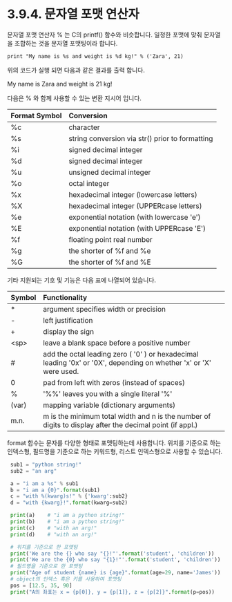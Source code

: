 # 3.9.4.     문자열 포맷 연산자

문자열 포맷 연산자 % 는 C의 printf\(\) 함수와 비슷합니다. 일정한 포맷에 맞춰 문자열을 조합하는 것을 문자열 포맷팅이라 합니다.

```text
print "My name is %s and weight is %d kg!" % ('Zara', 21)
```

위의 코드가 실행 되면 다음과 같은 결과를 출력 합니다.

My name is Zara and weight is 21 kg!

다음은 % 와 함께 사용할 수 있는 변환 지시어 입니다.

| Format Symbol | Conversion |
| :--- | :--- |
| %c | character |
| %s | string conversion via str\(\) prior to formatting |
| %i | signed decimal integer |
| %d | signed decimal integer |
| %u | unsigned decimal integer |
| %o | octal integer |
| %x | hexadecimal integer \(lowercase letters\) |
| %X | hexadecimal integer \(UPPERcase letters\) |
| %e | exponential notation \(with lowercase 'e'\) |
| %E | exponential notation \(with UPPERcase 'E'\) |
| %f | floating point real number |
| %g | the shorter of %f and %e |
| %G | the shorter of %f and %E |

기타 지원되는 기호 및 기능은 다음 표에 나열되어 있습니다.

| Symbol | Functionality |
| :--- | :--- |
| \* | argument specifies width or precision |
| - | left justification |
| + | display the sign |
| &lt;sp&gt; | leave a blank space before a positive number |
| \# | add the octal leading zero \( '0' \) or hexadecimal leading '0x' or '0X', depending on whether 'x' or 'X' were used. |
| 0 | pad from left with zeros \(instead of spaces\) |
| % | '%%' leaves you with a single literal '%' |
| \(var\) | mapping variable \(dictionary arguments\) |
| m.n. | m is the minimum total width and n is the number of digits to display after the decimal point \(if appl.\) |

format 함수는 문자를 다양한 형태로 포맷팅하는데 사용합니다. 위치를 기준으로 하는 인덱스형, 필드명을 기준으로 하는 키워드형, 리스트 인덱스형으로 사용할 수 있습니다.

```python
 sub1 = "python string!"
 sub2 = "an arg"

 a = "i am a %s" % sub1
 b = "i am a {0}".format(sub1)
 c = "with %(kwarg)s!" % {'kwarg':sub2}
 d = "with {kwarg}!".format(kwarg=sub2)

 print(a)    # "i am a python string!"
 print(b)    # "i am a python string!"
 print(c)    # "with an arg!"
 print(d)    # "with an arg!"

 # 위치를 기준으로 한 포맷팅
 print('We are the {} who say "{}!"'.format('student', 'children'))
 print('We are the {0} who say "{1}!"'.format('student', 'children'))
 # 필드명을 기준으로 한 포맷팅
 print("Age of student {name} is {age}".format(age=29, name='James'))
 # object의 인덱스 혹은 키를 사용하여 포맷팅
 pos = [12.5, 35, 90]
 print("A의 좌표는 x = {p[0]}, y = {p[1]}, z = {p[2]}".format(p=pos))
```

